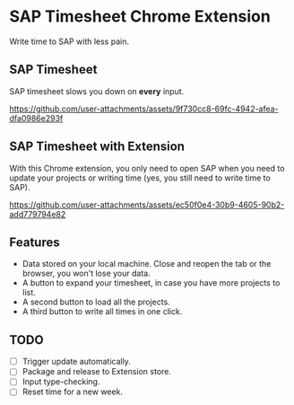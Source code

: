 # SAP Timesheet Chrome Extension


Write time to SAP with less pain.

## SAP Timesheet

SAP timesheet slows you down on **every** input.

https://github.com/user-attachments/assets/9f730cc8-69fc-4942-afea-dfa0986e293f

## SAP Timesheet with Extension

With this Chrome extension, you only need to open SAP when you need to update your projects or writing time (yes, you still need to write time to SAP).

https://github.com/user-attachments/assets/ec50f0e4-30b9-4605-90b2-add779794e82

## Features

* Data stored on your local machine. Close and reopen the tab or the browser, you won't lose your data.
* A button to expand your timesheet, in case you have more projects to list.
* A second button to load all the projects.
* A third button to write all times in one click.

## TODO

* [ ] Trigger update automatically.
* [ ] Package and release to Extension store.
* [ ] Input type-checking.
* [ ] Reset time for a new week.
